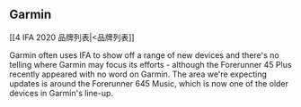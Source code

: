 ## Garmin
[[4 IFA 2020 品牌列表|<品牌列表]]

Garmin often uses IFA to show off a range of new devices and there's no telling where Garmin may focus its efforts - although the Forerunner 45 Plus recently appeared with no word on Garmin. The area we're expecting updates is around the Forerunner 645 Music, which is now one of the older devices in Garmin's line-up.